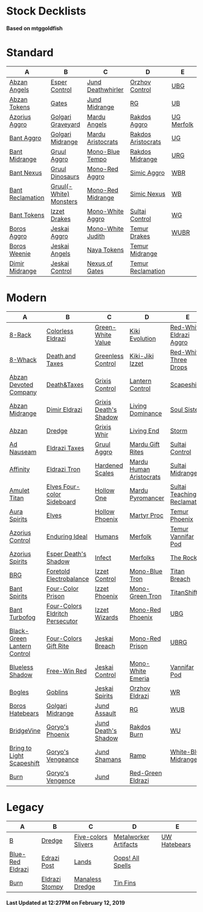 # Stock Decklists
#### Based on mtggoldfish


# Standard

|                                 A                                  |                                       B                                        |                                  C                                   |                                   D                                    |                           E                            |
|--------------------------------------------------------------------|--------------------------------------------------------------------------------|----------------------------------------------------------------------|------------------------------------------------------------------------|--------------------------------------------------------|
|[Abzan Angels](./mtggoldfish/Standard/decks/Abzan_Angels.md)        |[Esper Control](./mtggoldfish/Standard/decks/Esper_Control.md)                  |[Jund Deathwhirler](./mtggoldfish/Standard/decks/Jund_Deathwhirler.md)|[Orzhov Control](./mtggoldfish/Standard/decks/Orzhov_Control.md)        |[UBG](./mtggoldfish/Standard/decks/UBG.md)              |
|[Abzan Tokens](./mtggoldfish/Standard/decks/Abzan_Tokens.md)        |[Gates](./mtggoldfish/Standard/decks/Gates.md)                                  |[Jund Midrange](./mtggoldfish/Standard/decks/Jund_Midrange.md)        |[RG](./mtggoldfish/Standard/decks/RG.md)                                |[UB](./mtggoldfish/Standard/decks/UB.md)                |
|[Azorius Aggro](./mtggoldfish/Standard/decks/Azorius_Aggro.md)      |[Golgari Graveyard](./mtggoldfish/Standard/decks/Golgari_Graveyard.md)          |[Mardu Angels](./mtggoldfish/Standard/decks/Mardu_Angels.md)          |[Rakdos Aggro](./mtggoldfish/Standard/decks/Rakdos_Aggro.md)            |[UG Merfolk](./mtggoldfish/Standard/decks/UG_Merfolk.md)|
|[Bant Aggro](./mtggoldfish/Standard/decks/Bant_Aggro.md)            |[Golgari Midrange](./mtggoldfish/Standard/decks/Golgari_Midrange.md)            |[Mardu Aristocrats](./mtggoldfish/Standard/decks/Mardu_Aristocrats.md)|[Rakdos Aristocrats](./mtggoldfish/Standard/decks/Rakdos_Aristocrats.md)|[UG](./mtggoldfish/Standard/decks/UG.md)                |
|[Bant Midrange](./mtggoldfish/Standard/decks/Bant_Midrange.md)      |[Gruul Aggro](./mtggoldfish/Standard/decks/Gruul_Aggro.md)                      |[Mono-Blue Tempo](./mtggoldfish/Standard/decks/Mono-Blue_Tempo.md)    |[Rakdos Midrange](./mtggoldfish/Standard/decks/Rakdos_Midrange.md)      |[URG](./mtggoldfish/Standard/decks/URG.md)              |
|[Bant Nexus](./mtggoldfish/Standard/decks/Bant_Nexus.md)            |[Gruul Dinosaurs](./mtggoldfish/Standard/decks/Gruul_Dinosaurs.md)              |[Mono-Red Aggro](./mtggoldfish/Standard/decks/Mono-Red_Aggro.md)      |[Simic Aggro](./mtggoldfish/Standard/decks/Simic_Aggro.md)              |[WBR](./mtggoldfish/Standard/decks/WBR.md)              |
|[Bant Reclamation](./mtggoldfish/Standard/decks/Bant_Reclamation.md)|[Gruul(-White) Monsters](./mtggoldfish/Standard/decks/Gruul(-White)_Monsters.md)|[Mono-Red Midrange](./mtggoldfish/Standard/decks/Mono-Red_Midrange.md)|[Simic Nexus](./mtggoldfish/Standard/decks/Simic_Nexus.md)              |[WB](./mtggoldfish/Standard/decks/WB.md)                |
|[Bant Tokens](./mtggoldfish/Standard/decks/Bant_Tokens.md)          |[Izzet Drakes](./mtggoldfish/Standard/decks/Izzet_Drakes.md)                    |[Mono-White Aggro](./mtggoldfish/Standard/decks/Mono-White_Aggro.md)  |[Sultai Control](./mtggoldfish/Standard/decks/Sultai_Control.md)        |[WG](./mtggoldfish/Standard/decks/WG.md)                |
|[Boros Aggro](./mtggoldfish/Standard/decks/Boros_Aggro.md)          |[Jeskai Aggro](./mtggoldfish/Standard/decks/Jeskai_Aggro.md)                    |[Mono-White Judith](./mtggoldfish/Standard/decks/Mono-White_Judith.md)|[Temur Drakes](./mtggoldfish/Standard/decks/Temur_Drakes.md)            |[WUBR](./mtggoldfish/Standard/decks/WUBR.md)            |
|[Boros Weenie](./mtggoldfish/Standard/decks/Boros_Weenie.md)        |[Jeskai Angels](./mtggoldfish/Standard/decks/Jeskai_Angels.md)                  |[Naya Tokens](./mtggoldfish/Standard/decks/Naya_Tokens.md)            |[Temur Midrange](./mtggoldfish/Standard/decks/Temur_Midrange.md)        |                                                        |
|[Dimir Midrange](./mtggoldfish/Standard/decks/Dimir_Midrange.md)    |[Jeskai Control](./mtggoldfish/Standard/decks/Jeskai_Control.md)                |[Nexus of Gates](./mtggoldfish/Standard/decks/Nexus_of_Gates.md)      |[Temur Reclamation](./mtggoldfish/Standard/decks/Temur_Reclamation.md)  |                                                        |


# Modern

|                                           A                                            |                                               B                                                |                                     C                                      |                                       D                                        |                                           E                                            |
|----------------------------------------------------------------------------------------|------------------------------------------------------------------------------------------------|----------------------------------------------------------------------------|--------------------------------------------------------------------------------|----------------------------------------------------------------------------------------|
|[8-Rack](./mtggoldfish/Modern/decks/8-Rack.md)                                          |[Colorless Eldrazi](./mtggoldfish/Modern/decks/Colorless_Eldrazi.md)                            |[Green-White Value](./mtggoldfish/Modern/decks/Green-White_Value.md)        |[Kiki Evolution](./mtggoldfish/Modern/decks/Kiki_Evolution.md)                  |[Red-White Eldrazi Aggro](./mtggoldfish/Modern/decks/Red-White_Eldrazi_Aggro.md)        |
|[8-Whack](./mtggoldfish/Modern/decks/8-Whack.md)                                        |[Death and Taxes](./mtggoldfish/Modern/decks/Death_and_Taxes.md)                                |[Greenless Control](./mtggoldfish/Modern/decks/Greenless_Control.md)        |[Kiki-Jiki Izzet](./mtggoldfish/Modern/decks/Kiki-Jiki_Izzet.md)                |[Red-White Three Drops](./mtggoldfish/Modern/decks/Red-White_Three_Drops.md)            |
|[Abzan Devoted Company](./mtggoldfish/Modern/decks/Abzan_Devoted_Company.md)            |[Death&amp;Taxes](./mtggoldfish/Modern/decks/Death&amp;Taxes.md)                                |[Grixis Control](./mtggoldfish/Modern/decks/Grixis_Control.md)              |[Lantern Control](./mtggoldfish/Modern/decks/Lantern_Control.md)                |[Scapeshift](./mtggoldfish/Modern/decks/Scapeshift.md)                                  |
|[Abzan Midrange](./mtggoldfish/Modern/decks/Abzan_Midrange.md)                          |[Dimir Eldrazi](./mtggoldfish/Modern/decks/Dimir_Eldrazi.md)                                    |[Grixis Death's Shadow](./mtggoldfish/Modern/decks/Grixis_Death's_Shadow.md)|[Living Dominance](./mtggoldfish/Modern/decks/Living_Dominance.md)              |[Soul Sisters](./mtggoldfish/Modern/decks/Soul_Sisters.md)                              |
|[Abzan](./mtggoldfish/Modern/decks/Abzan.md)                                            |[Dredge](./mtggoldfish/Modern/decks/Dredge.md)                                                  |[Grixis Whir](./mtggoldfish/Modern/decks/Grixis_Whir.md)                    |[Living End](./mtggoldfish/Modern/decks/Living_End.md)                          |[Storm](./mtggoldfish/Modern/decks/Storm.md)                                            |
|[Ad Nauseam](./mtggoldfish/Modern/decks/Ad_Nauseam.md)                                  |[Eldrazi Taxes](./mtggoldfish/Modern/decks/Eldrazi_Taxes.md)                                    |[Gruul Aggro](./mtggoldfish/Modern/decks/Gruul_Aggro.md)                    |[Mardu Gift Rites](./mtggoldfish/Modern/decks/Mardu_Gift_Rites.md)              |[Sultai Control](./mtggoldfish/Modern/decks/Sultai_Control.md)                          |
|[Affinity](./mtggoldfish/Modern/decks/Affinity.md)                                      |[Eldrazi Tron](./mtggoldfish/Modern/decks/Eldrazi_Tron.md)                                      |[Hardened Scales](./mtggoldfish/Modern/decks/Hardened_Scales.md)            |[Mardu Human Aristocrats](./mtggoldfish/Modern/decks/Mardu_Human_Aristocrats.md)|[Sultai Midrange](./mtggoldfish/Modern/decks/Sultai_Midrange.md)                        |
|[Amulet Titan](./mtggoldfish/Modern/decks/Amulet_Titan.md)                              |[Elves Four-color Sideboard](./mtggoldfish/Modern/decks/Elves_Four-color_Sideboard.md)          |[Hollow One](./mtggoldfish/Modern/decks/Hollow_One.md)                      |[Mardu Pyromancer](./mtggoldfish/Modern/decks/Mardu_Pyromancer.md)              |[Sultai Teaching Reclamation](./mtggoldfish/Modern/decks/Sultai_Teaching_Reclamation.md)|
|[Aura Spirits](./mtggoldfish/Modern/decks/Aura_Spirits.md)                              |[Elves](./mtggoldfish/Modern/decks/Elves.md)                                                    |[Hollow Phoenix](./mtggoldfish/Modern/decks/Hollow_Phoenix.md)              |[Martyr Proc](./mtggoldfish/Modern/decks/Martyr_Proc.md)                        |[Temur Phoenix](./mtggoldfish/Modern/decks/Temur_Phoenix.md)                            |
|[Azorius Control](./mtggoldfish/Modern/decks/Azorius_Control.md)                        |[Enduring Ideal](./mtggoldfish/Modern/decks/Enduring_Ideal.md)                                  |[Humans](./mtggoldfish/Modern/decks/Humans.md)                              |[Merfolk](./mtggoldfish/Modern/decks/Merfolk.md)                                |[Temur Vannifar Pod](./mtggoldfish/Modern/decks/Temur_Vannifar_Pod.md)                  |
|[Azorius Spirits](./mtggoldfish/Modern/decks/Azorius_Spirits.md)                        |[Esper Death's Shadow](./mtggoldfish/Modern/decks/Esper_Death's_Shadow.md)                      |[Infect](./mtggoldfish/Modern/decks/Infect.md)                              |[Merfolks](./mtggoldfish/Modern/decks/Merfolks.md)                              |[The Rock](./mtggoldfish/Modern/decks/The_Rock.md)                                      |
|[BRG](./mtggoldfish/Modern/decks/BRG.md)                                                |[Foretold Electrobalance](./mtggoldfish/Modern/decks/Foretold_Electrobalance.md)                |[Izzet Control](./mtggoldfish/Modern/decks/Izzet_Control.md)                |[Mono-Blue Tron](./mtggoldfish/Modern/decks/Mono-Blue_Tron.md)                  |[Titan Breach](./mtggoldfish/Modern/decks/Titan_Breach.md)                              |
|[Bant Spirits](./mtggoldfish/Modern/decks/Bant_Spirits.md)                              |[Four-Color Prison](./mtggoldfish/Modern/decks/Four-Color_Prison.md)                            |[Izzet Phoenix](./mtggoldfish/Modern/decks/Izzet_Phoenix.md)                |[Mono-Green Tron](./mtggoldfish/Modern/decks/Mono-Green_Tron.md)                |[TitanShift](./mtggoldfish/Modern/decks/TitanShift.md)                                  |
|[Bant Turbofog](./mtggoldfish/Modern/decks/Bant_Turbofog.md)                            |[Four-Colors Eldritch Persecutor](./mtggoldfish/Modern/decks/Four-Colors_Eldritch_Persecutor.md)|[Izzet Wizards](./mtggoldfish/Modern/decks/Izzet_Wizards.md)                |[Mono-Red Phoenix](./mtggoldfish/Modern/decks/Mono-Red_Phoenix.md)              |[UBG](./mtggoldfish/Modern/decks/UBG.md)                                                |
|[Black-Green Lantern Control](./mtggoldfish/Modern/decks/Black-Green_Lantern_Control.md)|[Four-Colors Gift Rite](./mtggoldfish/Modern/decks/Four-Colors_Gift_Rite.md)                    |[Jeskai Breach](./mtggoldfish/Modern/decks/Jeskai_Breach.md)                |[Mono-Red Prison](./mtggoldfish/Modern/decks/Mono-Red_Prison.md)                |[UBRG](./mtggoldfish/Modern/decks/UBRG.md)                                              |
|[Blueless Shadow](./mtggoldfish/Modern/decks/Blueless_Shadow.md)                        |[Free-Win Red](./mtggoldfish/Modern/decks/Free-Win_Red.md)                                      |[Jeskai Control](./mtggoldfish/Modern/decks/Jeskai_Control.md)              |[Mono-White Emeria](./mtggoldfish/Modern/decks/Mono-White_Emeria.md)            |[Vannifar Pod](./mtggoldfish/Modern/decks/Vannifar_Pod.md)                              |
|[Bogles](./mtggoldfish/Modern/decks/Bogles.md)                                          |[Goblins](./mtggoldfish/Modern/decks/Goblins.md)                                                |[Jeskai Spirits](./mtggoldfish/Modern/decks/Jeskai_Spirits.md)              |[Orzhov Eldrazi](./mtggoldfish/Modern/decks/Orzhov_Eldrazi.md)                  |[WR](./mtggoldfish/Modern/decks/WR.md)                                                  |
|[Boros Hatebears](./mtggoldfish/Modern/decks/Boros_Hatebears.md)                        |[Golgari Midrange](./mtggoldfish/Modern/decks/Golgari_Midrange.md)                              |[Jund Assault](./mtggoldfish/Modern/decks/Jund_Assault.md)                  |[RG](./mtggoldfish/Modern/decks/RG.md)                                          |[WUB](./mtggoldfish/Modern/decks/WUB.md)                                                |
|[BridgeVine](./mtggoldfish/Modern/decks/BridgeVine.md)                                  |[Goryo's Phoenix](./mtggoldfish/Modern/decks/Goryo's_Phoenix.md)                                |[Jund Death's Shadow](./mtggoldfish/Modern/decks/Jund_Death's_Shadow.md)    |[Rakdos Burn](./mtggoldfish/Modern/decks/Rakdos_Burn.md)                        |[WU](./mtggoldfish/Modern/decks/WU.md)                                                  |
|[Bring to Light Scapeshift](./mtggoldfish/Modern/decks/Bring_to_Light_Scapeshift.md)    |[Goryo's Vengeance](./mtggoldfish/Modern/decks/Goryo's_Vengeance.md)                            |[Jund Shamans](./mtggoldfish/Modern/decks/Jund_Shamans.md)                  |[Ramp](./mtggoldfish/Modern/decks/Ramp.md)                                      |[White-Blue Midrange](./mtggoldfish/Modern/decks/White-Blue_Midrange.md)                |
|[Burn](./mtggoldfish/Modern/decks/Burn.md)                                              |[Goryo's Vengence](./mtggoldfish/Modern/decks/Goryo's_Vengence.md)                              |[Jund](./mtggoldfish/Modern/decks/Jund.md)                                  |[Red-Green Eldrazi](./mtggoldfish/Modern/decks/Red-Green_Eldrazi.md)            |                                                                                        |


# Legacy

|                                A                                 |                              B                               |                                   C                                    |                                     D                                      |                            E                             |
|------------------------------------------------------------------|--------------------------------------------------------------|------------------------------------------------------------------------|----------------------------------------------------------------------------|----------------------------------------------------------|
|[B](./mtggoldfish/Legacy/decks/B.md)                              |[Dredge](./mtggoldfish/Legacy/decks/Dredge.md)                |[Five-colors Slivers](./mtggoldfish/Legacy/decks/Five-colors_Slivers.md)|[Metalworker Artifacts](./mtggoldfish/Legacy/decks/Metalworker_Artifacts.md)|[UW Hatebears](./mtggoldfish/Legacy/decks/UW_Hatebears.md)|
|[Blue-Red Eldrazi](./mtggoldfish/Legacy/decks/Blue-Red_Eldrazi.md)|[Edrazi Post](./mtggoldfish/Legacy/decks/Edrazi_Post.md)      |[Lands](./mtggoldfish/Legacy/decks/Lands.md)                            |[Oops! All Spells](./mtggoldfish/Legacy/decks/Oops!_All_Spells.md)          |                                                          |
|[Burn](./mtggoldfish/Legacy/decks/Burn.md)                        |[Eldrazi Stompy](./mtggoldfish/Legacy/decks/Eldrazi_Stompy.md)|[Manaless Dredge](./mtggoldfish/Legacy/decks/Manaless_Dredge.md)        |[Tin Fins](./mtggoldfish/Legacy/decks/Tin_Fins.md)                          |                                                          |



#### Last Updated at 12:27PM on February 12, 2019